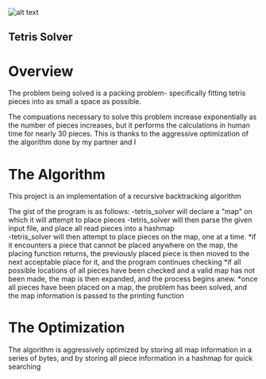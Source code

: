 ![alt text](https://lh3.googleusercontent.com/zqDvtohCL20UIq0vC3ooM_gjdg_3kHrHD8PHO6gdip6RJq-0UT-SVVIsg-IH_LQJgJ8CLXD8EuvPVZI=w2494-h2480-rw)
## Tetris Solver

# Overview
The problem being solved is a packing problem- specifically fitting tetris pieces into as small a space as possible.

The compuations necessary to solve this problem increase exponentially as the number of pieces increases, but it performs the calculations in human time for nearly 30 pieces. This is thanks to the aggressive optimization of the algorithm done by my partner and I

# The Algorithm
This project is an implementation of a recursive backtracking algorithm

The gist of the program is as follows:
	-tetris_solver will declare a "map" on which it will attempt to place pieces
	-tetris_solver will then parse the given input file, and place all read pieces into a hashmap	
	-tetris_solver will then attempt to place pieces on the map, one at a time.
		*if it encounters a piece that cannot be placed anywhere on the map, the placing function returns, the previously placed piece is then moved to the next acceptable place for it, and the program continues checking
		*if all possible locations of all pieces have been checked and a valid map has not been made, the map is then expanded, and the process begins anew.
		*once all pieces have been placed on a map, the problem has been solved, and the map information is passed to the printing function
	
# The Optimization


The algorithm is aggressively optimized by storing all map information in a series of bytes, and by storing all piece information in a hashmap for quick searching
